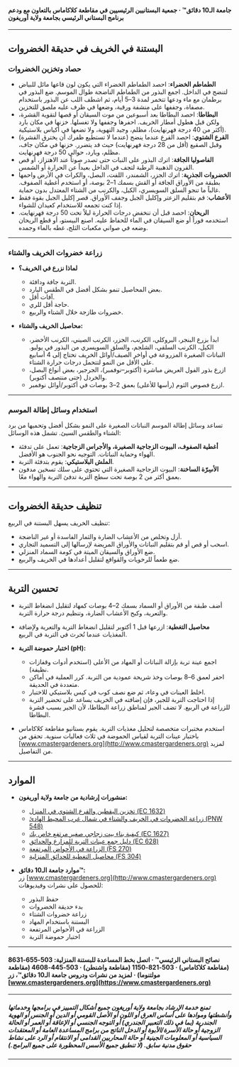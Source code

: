 #### جامعة الـ10 دقائق™ · جمعية البستانيين الرئيسيين في مقاطعة كلاكاماس بالتعاون مع ودعم برنامج البستاني الرئيسي بجامعة ولاية أوريغون

---

## البستنة في الخريف في حديقة الخضروات

### حصاد وتخزين الخضروات

- **الطماطم الخضراء**: احصد الطماطم الخضراء التي يكون لون قاعها مائل للبياض لتنضج في الداخل. اجمع البذور من الطماطم الناضجة طوال الموسم. ضع البذور في برطمان مع ماء ودعها تتخمر لمدة 3–5 أيام، ثم اشطف اللب عن البذور باستخدام مصفاة، وجففها على منشفة ورقية، وضعها في ظرف عليه ملصق للتخزين.
- **البطاطا**: احصد البطاطا بعد أسبوعين من موت السيقان أو قصها لتقوية القشرة، ولكن قبل هطول أمطار الخريف. احفرها وجففها ولا تغسلها. خزنها في مكان بارد (أكثر من 40 درجة فهرنهايت)، مظلم، وجيد التهوية، ولا تضعها في أكياس بلاستيكية.
- **القرع الشتوي**: احصد القرع عندما ينضج (عندما لا تستطيع ظفرك أن يخترق القشرة) وقبل الصقيع (أقل من 28 درجة فهرنهايت) حيث قد يتضرر. خزنها في مكان جاف، مظلم، وبارد، حوالي 50 درجة فهرنهايت.
- **الفاصوليا الجافة**: اترك البذور على النبات حتى تصدر صوتاً عند الاهتزاز، أو قص القرون الذهبية الرطبة لتجف في الداخل بعيداً عن الحرارة أو الشمس.
- **الخضروات الجذرية**: اترك الجزر، الشمندر، اللفت، البصل، والكراث في الأرض واحمها بطبقة من الأوراق الجافة أو القش بسمك 1–2 بوصة، أو استخدم أغطية الصفوف. غالباً ما تنجو السلق السويسري، الكيل، والكرنب من الشتاء المعتدل بدون حماية.
- **الأعشاب**: قم بتقليم الزعتر وإكليل الجبل وجفف الأوراق. قصر إكليل الجبل بقوة فقط إذا كنت تجمعه للاستخدام كعيدان للشواء.
- **الريحان**: احصد قبل أن تنخفض درجات الحرارة ليلاً تحت 50 درجة فهرنهايت. استخدمه فوراً أو ضع السيقان في الماء للحفاظ عليه. اصنع البيستو، أو قطع الريحان وضعه في صواني مكعبات الثلج، غطه بالماء وجمده.

---

### زراعة خضروات الخريف والشتاء

- **لماذا نزرع في الخريف؟**
  - التربة جافة ودافئة.
  - بعض المحاصيل تنمو بشكل أفضل في الطقس البارد.
  - آفات أقل.
  - حاجة أقل للري.
  - خضروات طازجة خلال الشتاء والربيع.

- **محاصيل الخريف والشتاء:**
  - ابدأ بزرع البنجر، البروكلي، الكرنب، الجزر، الكرنب الصيني، الكرنب الأخضر، الكيل، الكرنب السلقي، الشلجم، والسلق السويسري من البذور في يوليو. النباتات الصغيرة المزروعة في أواخر الصيف/أوائل الخريف تحتاج إلى 4 أسابيع على الأقل من النمو لتتحمل درجات حرارة الشتاء.
  - ازرع بذور الفول العريض مباشرة (أكتوبر–نوفمبر)، الجرجير، بعض أنواع البصل، والخردل (حتى منتصف أكتوبر).
  - ازرع فصوص الثوم (رأسها للأعلى) بعمق 2–3 بوصات في أكتوبر/أوائل نوفمبر.

---

### استخدام وسائل إطالة الموسم

تساعد وسائل إطالة الموسم النباتات الصغيرة على النمو بشكل أفضل وتحميها من برد الشتاء والطقس السيئ. تشمل هذه الوسائل:

- **أغطية الصفوف، البيوت الزجاجية الصغيرة، والأجراس الزجاجية**: تعمل على تدفئة الهواء وحماية النباتات. التوجيه نحو الجنوب هو الأفضل.
- **الملش البلاستيكي**: يقوم بتدفئة التربة.
- **الأسِرّة الساخنة**: البيوت الزجاجية الصغيرة التي تحتوي على سلك تسخين مدفون بعمق أكثر من 2 بوصة تحت سطح التربة تدفئ التربة والهواء معًا.

---

## تنظيف حديقة الخضروات

تنظيف الخريف يسهل البستنة في الربيع:

- أزل وتخلص من الأعشاب الضارة والثمار الفاسدة أو غير الناضجة.
- اسحب أو قص أو قم بتقليم النباتات والأوراق المريضة لإرسالها إلى التسميد التجاري.
- ضع الأوراق والسيقان الميتة في كومة السماد المنزلي.
- ضع طعماً للرخويات والقواقع لتقليل أعدادها في الخريف والربيع.

---

## تحسين التربة

- أضف طبقة من الأوراق أو السماد بسمك 2–4 بوصات كمهاد لتقليل انضغاط التربة والتعرية، وكبح الأعشاب الضارة، وتنظيم درجة حرارة التربة.
- **محاصيل التغطية**: ازرعها قبل 1 أكتوبر لتقليل انضغاط التربة والتعرية ولإضافة المغذيات عندما تُحرث في التربة في الربيع.
- **اختبار حموضة التربة (pH):**
  - اجمع عينة تربة بإزالة النباتات أو المهاد من الأعلى (استخدم أدوات وقفازات نظيفة).
  - احفر لعمق 6–8 بوصات وخذ شريحة عمودية من التربة. كرر العملية في أماكن متعددة في الحديقة.
  - اخلط العينات في وعاء، ثم ضع نصف كوب في كيس بلاستيكي للاختبار.
  - إذا احتاجت التربة للجير، فإن إضافته في الخريف يساعد على تحضير التربة للزراعة في الربيع. لا تضف الجير لمناطق زراعة البطاطا، لأن الجير يسبب قشرة البطاطا.

- استخدم مختبرات متخصصة لتحليل مغذيات التربة. يقوم بستانيو مقاطعة كلاكاماس باختبار عينات التربة لقياس الحموضة في ثلاث فعاليات سنوية. تحقق من [www.cmastergardeners.org](http://www.cmastergardeners.org) لمزيد من التفاصيل.

---

## الموارد

- **منشورات إرشادية من جامعة ولاية أوريغون:**
  - [تخزين اليقطين والقرع الشتوي في المنزل (EC 1632)](https://catalog.extension.oregonstate.edu/ec1632)
  - [زراعة الخضروات في الخريف والشتاء في شمال غرب المحيط الهادئ (PNW 548)](https://catalog.extension.oregonstate.edu/pnw548)
  - [كيفية بناء بيت زجاجي صغير مرتفع خاص بك (EC 1627)](https://catalog.extension.oregonstate.edu/ec1627)
  - [دليل جمع عينات التربة للمزارع والحدائق (EC 628)](https://catalog.extension.oregonstate.edu/ec628)
  - [الزراعة في الأحواض المرتفعة (FS 270)](https://catalog.extension.oregonstate.edu/fs270)
  - [محاصيل التغطية للحدائق المنزلية (FS 304)](https://catalog.extension.oregonstate.edu/fs304)

- **موارد جامعة الـ10 دقائق™:**  
  زر [www.cmastergardeners.org](http://www.cmastergardeners.org) للحصول على نشرات وفيديوهات:
  - حفظ البذور
  - بدء حديقة الخضروات
  - زراعة خضروات الشتاء
  - البستنة باستخدام المهاد
  - الزراعة في الأحواض المرتفعة
  - اختبار حموضة التربة

---

#### نصائح البستاني الرئيسي™ · اتصل بخط المساعدة للبستنة المنزلية: 503-655-8631 (مقاطعة كلاكاماس) · 503-821-1150 (مقاطعة واشنطن) · 503-445-4608 (مقاطعة مولتنوما) · لمزيد من نشرات ودروس جامعة الـ10 دقائق™، زر [www.cmastergardeners.org](https://www.cmastergardeners.org)

---

##### تمنع خدمة الإرشاد بجامعة ولاية أوريغون جميع أشكال التمييز في برامجها وخدماتها وأنشطتها وموادها على أساس العرق أو اللون أو الأصل القومي أو الدين أو الجنس أو الهوية الجندرية (بما في ذلك التعبير الجندري) أو التوجه الجنسي أو الإعاقة أو العمر أو الحالة الزوجية أو حالة الأسرة/الأبوة أو الدخل الناتج من برامج المساعدة العامة أو المعتقدات السياسية أو المعلومات الجينية أو حالة المحاربين القدامى أو الانتقام أو الرد على نشاط حقوق مدنية سابق. (لا تنطبق جميع الأسس المحظورة على جميع البرامج.)
---